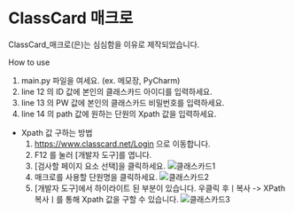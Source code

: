 # ClassCard 매크로
ClassCard_매크로(은)는 심심함을 이유로 제작되었습니다.

How to use
1. main.py 파일을 여세요. (ex. 메모장, PyCharm)
2. line 12 의 ID 값에 본인의 클래스카드 아이디를 입력하세요.
3. line 13 의 PW 값에 본인의 클래스카드 비밀번호를 입력하세요.
4. line 14 의 path 값에 원하는 단원의 Xpath 값을 입력하세요.
* Xpath 값 구하는 방법
  1. https://www.classcard.net/Login 으로 이동합니다.
  2. F12 를 눌러 [개발자 도구]를 엽니다.
  3. [검사할 페이지 요소 선택]을 클릭하세요.
![클래스카드1](https://media.discordapp.net/attachments/830246342491111485/1164925288082309230/image.png?ex=6544fc37&is=65328737&hm=aae2168b0d77d33e70eab6691f108fa3d5a4aac18d6493d2b479220ad2e119f9&=)
  5. 매크로를 사용할 단원명을 클릭하세요.
![클래스카드2](https://media.discordapp.net/attachments/830246342491111485/1164924599067218032/image.png?ex=6544fb93&is=65328693&hm=13c32a2ae50786d392923d63588f31e345811ded5062b10f30163f8e753881ab&=)
  6. [개발자 도구]에서 하이라이트 된 부분이 있습니다. 우클릭 후ㅣ복사 -> XPath 복사ㅣ를 통해 Xpath 값을 구할 수 있습니다.
![클래스카드3](https://media.discordapp.net/attachments/830246342491111485/1164926605022466078/image.png?ex=6544fd71&is=65328871&hm=457162cf5d4d25463a1d69b8f84a38d071838b6d8182393c2c0a0bcd513cee16&=)
  
